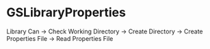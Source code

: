 # GSLibraryProperties
Library Can
-> Check Working Directory 
-> Create Directory
-> Create Properties File
-> Read Properties File
